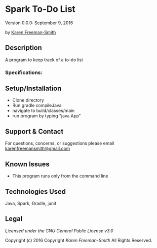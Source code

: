 # Spark To-Do List
Version 0.0.0: September 9, 2016

by [Karen Freeman-Smith](https://github.com/karenfreemansmith)

## Description
A program to keep track of a to-do list

### Specifications:

## Setup/Installation
* Clone directory
* Run gradle compileJava
* navigate to build/classes/main
* run program by typing "java App"

## Support & Contact
For questions, concerns, or suggestions please email karenfreemansmith@gmail.com

## Known Issues
* This program runs only from the command line

## Technologies Used
Java, Spark, Gradle, junit

## Legal
*Licensed under the GNU General Public License v3.0*

Copyright (c) 2016 Copyright _Karen Freeman-Smith_ All Rights Reserved.

